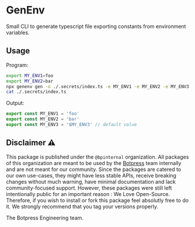 # GenEnv

Small CLI to generate typescript file exporting constants from environment variables.

## Usage

Program:

```bash
export MY_ENV1=foo
export MY_ENV2=bar
npx genenv gen -o ./.secrets/index.ts -e MY_ENV1 -e MY_ENV2 -e MY_ENV3
cat ./.secrets/index.ts
```

Output:

```typescript
export const MY_ENV1 = 'foo'
export const MY_ENV2 = 'bar'
export const MY_ENV3 = '$MY_ENV3' // default value
```

## Disclaimer ⚠️

This package is published under the `@bpinternal` organization. All packages of this organization are meant to be used by the [Botpress](https://github.com/botpress/botpress) team internally and are not meant for our community. Since the packages are catered to our own use-cases, they might have less stable APIs, receive breaking changes without much warning, have minimal documentation and lack community-focused support. However, these packages were still left intentionally public for an important reason : We Love Open-Source. Therefore, if you wish to install or fork this package feel absolutly free to do it. We strongly recommend that you tag your versions properly.

The Botpress Engineering team.
